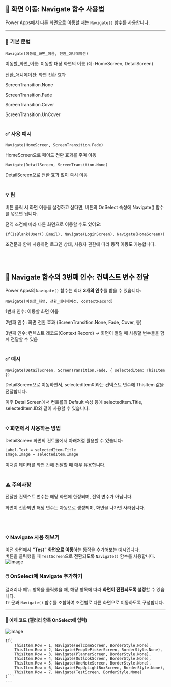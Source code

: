 
## 🔀 화면 이동: Navigate 함수 사용법

Power Apps에서 다른 화면으로 이동할 때는 `Navigate()` 함수를 사용합니다.

---
### 📌 기본 문법

```plaintext
Navigate(이동할_화면_이름, 전환_애니메이션)
```
이동할_화면_이름: 이동할 대상 화면의 이름 (예: HomeScreen, DetailScreen)

전환_애니메이션: 화면 전환 효과

ScreenTransition.None

ScreenTransition.Fade

ScreenTransition.Cover

ScreenTransition.UnCover
<br><br>
### ✅ 사용 예시
```plaintext
Navigate(HomeScreen, ScreenTransition.Fade)
```

HomeScreen으로 페이드 전환 효과를 주며 이동


```plaintext
Navigate(DetailScreen, ScreenTransition.None)
```

DetailScreen으로 전환 효과 없이 즉시 이동
<br><br>
### 💡 팁
버튼 클릭 시 화면 이동을 설정하고 싶다면,
버튼의 OnSelect 속성에 Navigate() 함수를 넣으면 됩니다.

전역 조건에 따라 다른 화면으로 이동할 수도 있어요:

```plaintext
If(IsBlank(User().Email), Navigate(LoginScreen), Navigate(HomeScreen))
```
조건문과 함께 사용하면 로그인 상태, 사용자 권한에 따라 동적 이동도 가능합니다.

<br><br>
## 🔀 Navigate 함수의 3번째 인수: 컨텍스트 변수 전달

Power Apps의 `Navigate()` 함수는 최대 **3개의 인수**를 받을 수 있습니다:

```plaintext
Navigate(이동할_화면, 전환_애니메이션, contextRecord)
```
1번째 인수: 이동할 화면 이름

2번째 인수: 화면 전환 효과 (ScreenTransition.None, Fade, Cover, 등)

3번째 인수: 컨텍스트 레코드(Context Record)
→ 화면이 열릴 때 사용할 변수들을 함께 전달할 수 있음
<br><br>
### ✅ 예시

```plaintext
Navigate(DetailScreen, ScreenTransition.Fade, { selectedItem: ThisItem })
```

DetailScreen으로 이동하면서, selectedItem이라는 컨텍스트 변수에 ThisItem 값을 전달합니다.

이후 DetailScreen에서 컨트롤의 Default 속성 등에 selectedItem.Title, selectedItem.ID와 같이 사용할 수 있습니다.
<br><br>
### 💡 화면에서 사용하는 방법

DetailScreen 화면의 컨트롤에서 아래처럼 활용할 수 있습니다:

```plaintext
Label.Text = selectedItem.Title
Image.Image = selectedItem.Image
```

이처럼 데이터를 화면 간에 전달할 때 매우 유용합니다.
<br><br>
### ⚠️ 주의사항

전달한 컨텍스트 변수는 해당 화면에 한정되며, 전역 변수가 아닙니다.

화면이 전환되면 해당 변수는 자동으로 생성되며, 화면을 나가면 사라집니다.

<br><br>
### 💡 Navigate 사용 해보기

이전 화면에서 **"Test" 화면으로 이동**하는 동작을 추가해보는 예시입니다.  
버튼을 클릭했을 때 `TestScreen`으로 전환되도록 `Navigate()` 함수를 사용합니다.
<br>
![image](https://github.com/user-attachments/assets/6543eb83-1bef-43f6-a4f5-38a6d6cb78c7)


### 🖱️ OnSelect에 Navigate 추가하기

갤러리나 메뉴 항목을 클릭했을 때, 해당 항목에 따라 **화면이 전환되도록 설정**할 수 있습니다.  
`If` 문과 `Navigate()` 함수를 조합하여 조건별로 다른 화면으로 이동하도록 구성합니다.

---

#### 📌 예제 코드 (갤러리 항목 OnSelect에 입력)
![image](https://github.com/user-attachments/assets/7e2bf104-7172-4f4d-bdfd-de778491a941)

```plaintext
If(
    ThisItem.Row = 1, Navigate(WelcomeScreen, BorderStyle.None),
    ThisItem.Row = 2, Navigate(PeoplePickerScreen, BorderStyle.None),
    ThisItem.Row = 3, Navigate(PlannerScreen, BorderStyle.None),
    ThisItem.Row = 4, Navigate(OutlookScreen, BorderStyle.None),
    ThisItem.Row = 5, Navigate(OneNoteScreen, BorderStyle.None),
    ThisItem.Row = 6, Navigate(PopUpLightBoxScreen, BorderStyle.None),
    ThisItem.Row = 7, Navigate(TestScreen, BorderStyle.None)
)```
---



